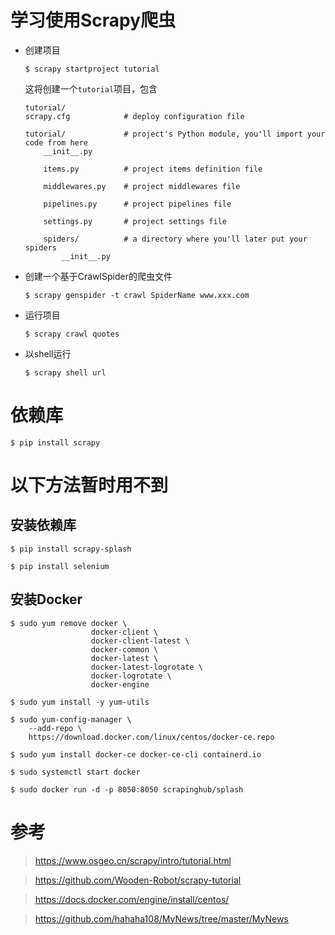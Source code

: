 # 学习使用Scrapy爬虫
- 创建项目

    ```
    $ scrapy startproject tutorial
    ```
    
    这将创建一个```tutorial```项目，包含
    ```
    tutorial/
    scrapy.cfg            # deploy configuration file

    tutorial/             # project's Python module, you'll import your code from here
        __init__.py

        items.py          # project items definition file

        middlewares.py    # project middlewares file

        pipelines.py      # project pipelines file

        settings.py       # project settings file

        spiders/          # a directory where you'll later put your spiders
            __init__.py
    ```

- 创建一个基于CrawlSpider的爬虫文件
    ```
    $ scrapy genspider -t crawl SpiderName www.xxx.com
    ```

- 运行项目
    ```
    $ scrapy crawl quotes
    ```

- 以shell运行
    ```
    $ scrapy shell url
    ```

# 依赖库
```
$ pip install scrapy
```

# 以下方法暂时用不到
## 安装依赖库
```
$ pip install scrapy-splash

$ pip install selenium
```


## 安装Docker
```
$ sudo yum remove docker \
                  docker-client \
                  docker-client-latest \
                  docker-common \
                  docker-latest \
                  docker-latest-logrotate \
                  docker-logrotate \
                  docker-engine

$ sudo yum install -y yum-utils

$ sudo yum-config-manager \
    --add-repo \
    https://download.docker.com/linux/centos/docker-ce.repo

$ sudo yum install docker-ce docker-ce-cli containerd.io

$ sudo systemctl start docker

$ sudo docker run -d -p 8050:8050 scrapinghub/splash
```

# 参考
>https://www.osgeo.cn/scrapy/intro/tutorial.html

>https://github.com/Wooden-Robot/scrapy-tutorial

>https://docs.docker.com/engine/install/centos/

>https://github.com/hahaha108/MyNews/tree/master/MyNews

